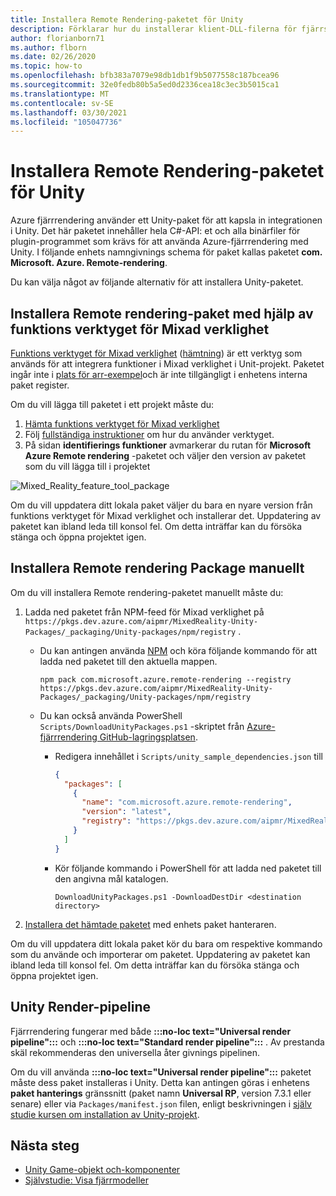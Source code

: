 ```yaml
---
title: Installera Remote Rendering-paketet för Unity
description: Förklarar hur du installerar klient-DLL-filerna för fjärrstyrning för Unity
author: florianborn71
ms.author: flborn
ms.date: 02/26/2020
ms.topic: how-to
ms.openlocfilehash: bfb383a7079e98db1db1f9b5077558c187bcea96
ms.sourcegitcommit: 32e0fedb80b5a5ed0d2336cea18c3ec3b5015ca1
ms.translationtype: MT
ms.contentlocale: sv-SE
ms.lasthandoff: 03/30/2021
ms.locfileid: "105047736"
---
```

# <a name="install-the-remote-rendering-package-for-unity"></a>Installera Remote Rendering-paketet för Unity

Azure fjärrrendering använder ett Unity-paket för att kapsla in integrationen i Unity.
Det här paketet innehåller hela C#-API: et och alla binärfiler för plugin-programmet som krävs för att använda Azure-fjärrrendering med Unity.
I följande enhets namngivnings schema för paket kallas paketet **com. Microsoft. Azure. Remote-rendering**.

Du kan välja något av följande alternativ för att installera Unity-paketet.

## <a name="install-remote-rendering-package-using-the-mixed-reality-feature-tool"></a>Installera Remote rendering-paket med hjälp av funktions verktyget för Mixad verklighet

[Funktions verktyget för Mixad verklighet](/windows/mixed-reality/develop/unity/welcome-to-mr-feature-tool) ([hämtning](https://aka.ms/mrfeaturetool)) är ett verktyg som används för att integrera funktioner i Mixad verklighet i Unit-projekt. Paketet ingår inte i [plats för arr-exempel](https://github.com/Azure/azure-remote-rendering)och är inte tillgängligt i enhetens interna paket register.

Om du vill lägga till paketet i ett projekt måste du:
1. [Hämta funktions verktyget för Mixad verklighet](https://aka.ms/mrfeaturetool)
1. Följ [fullständiga instruktioner](/windows/mixed-reality/develop/unity/welcome-to-mr-feature-tool) om hur du använder verktyget.
1. På sidan **identifierings funktioner** avmarkerar du rutan för **Microsoft Azure Remote rendering** -paketet och väljer den version av paketet som du vill lägga till i projektet

![Mixed_Reality_feature_tool_package](media/mixed-reality-feature-tool-package.png)

Om du vill uppdatera ditt lokala paket väljer du bara en nyare version från funktions verktyget för Mixad verklighet och installerar det. Uppdatering av paketet kan ibland leda till konsol fel. Om detta inträffar kan du försöka stänga och öppna projektet igen.

## <a name="install-remote-rendering-package-manually"></a>Installera Remote rendering Package manuellt

Om du vill installera Remote rendering-paketet manuellt måste du:

1. Ladda ned paketet från NPM-feed för Mixad verklighet på `https://pkgs.dev.azure.com/aipmr/MixedReality-Unity-Packages/_packaging/Unity-packages/npm/registry` .
    * Du kan antingen använda [NPM](https://www.npmjs.com/get-npm) och köra följande kommando för att ladda ned paketet till den aktuella mappen.
      ```
      npm pack com.microsoft.azure.remote-rendering --registry https://pkgs.dev.azure.com/aipmr/MixedReality-Unity-Packages/_packaging/Unity-packages/npm/registry
      ```

    * Du kan också använda PowerShell `Scripts/DownloadUnityPackages.ps1` -skriptet från [Azure-fjärrrendering GitHub-lagringsplatsen](https://github.com/Azure/azure-remote-rendering).
        * Redigera innehållet i `Scripts/unity_sample_dependencies.json` till
          ```json
          {
            "packages": [
              {
                "name": "com.microsoft.azure.remote-rendering", 
                "version": "latest", 
                "registry": "https://pkgs.dev.azure.com/aipmr/MixedReality-Unity-Packages/_packaging/Unity-packages/npm/registry"
              }
            ]
          }
          ```

        * Kör följande kommando i PowerShell för att ladda ned paketet till den angivna mål katalogen.
          ```
          DownloadUnityPackages.ps1 -DownloadDestDir <destination directory>
          ```

1. [Installera det hämtade paketet](https://docs.unity3d.com/Manual/upm-ui-tarball.html) med enhets paket hanteraren.

Om du vill uppdatera ditt lokala paket kör du bara om respektive kommando som du använde och importerar om paketet. Uppdatering av paketet kan ibland leda till konsol fel. Om detta inträffar kan du försöka stänga och öppna projektet igen.

## <a name="unity-render-pipelines"></a>Unity Render-pipeline

Fjärrrendering fungerar med både **:::no-loc text="Universal render pipeline":::** och **:::no-loc text="Standard render pipeline":::** . Av prestanda skäl rekommenderas den universella åter givnings pipelinen.

Om du vill använda **:::no-loc text="Universal render pipeline":::** paketet måste dess paket installeras i Unity. Detta kan antingen göras i enhetens **paket hanterings** gränssnitt (paket namn **Universal RP**, version 7.3.1 eller senare) eller via `Packages/manifest.json` filen, enligt beskrivningen i [själv studie kursen om installation av Unity-projekt](../../tutorials/unity/view-remote-models/view-remote-models.md#include-the-azure-remote-rendering-package).

## <a name="next-steps"></a>Nästa steg

* [Unity Game-objekt och-komponenter](objects-components.md)
* [Självstudie: Visa fjärrmodeller](../../tutorials/unity/view-remote-models/view-remote-models.md)